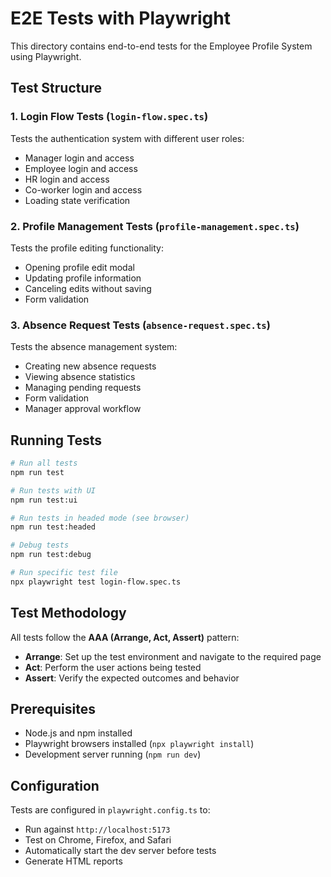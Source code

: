 # E2E Tests with Playwright

This directory contains end-to-end tests for the Employee Profile System using Playwright.

## Test Structure

### 1. Login Flow Tests (`login-flow.spec.ts`)
Tests the authentication system with different user roles:
- Manager login and access
- Employee login and access  
- HR login and access
- Co-worker login and access
- Loading state verification

### 2. Profile Management Tests (`profile-management.spec.ts`)
Tests the profile editing functionality:
- Opening profile edit modal
- Updating profile information
- Canceling edits without saving
- Form validation

### 3. Absence Request Tests (`absence-request.spec.ts`)
Tests the absence management system:
- Creating new absence requests
- Viewing absence statistics
- Managing pending requests
- Form validation
- Manager approval workflow

## Running Tests

```bash
# Run all tests
npm run test

# Run tests with UI
npm run test:ui

# Run tests in headed mode (see browser)
npm run test:headed

# Debug tests
npm run test:debug

# Run specific test file
npx playwright test login-flow.spec.ts
```

## Test Methodology

All tests follow the **AAA (Arrange, Act, Assert)** pattern:

- **Arrange**: Set up the test environment and navigate to the required page
- **Act**: Perform the user actions being tested
- **Assert**: Verify the expected outcomes and behavior

## Prerequisites

- Node.js and npm installed
- Playwright browsers installed (`npx playwright install`)
- Development server running (`npm run dev`)

## Configuration

Tests are configured in `playwright.config.ts` to:
- Run against `http://localhost:5173`
- Test on Chrome, Firefox, and Safari
- Automatically start the dev server before tests
- Generate HTML reports
